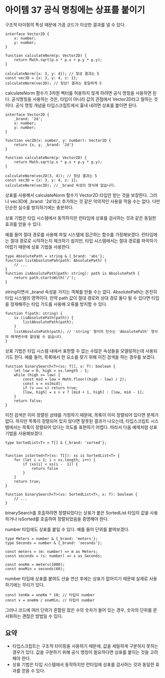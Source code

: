 # 아이템 37 공식 명칭에는 상표를 붙이기

구조적 타이핑의 특성 때문에 가끔 코드가 이상한 결과를 낼 수 있다.

``` tsx
interface Vector2D {
    x: number;
    y: number;
}

function calculateNorm(p: Vector2D) {
    return Math.sqrt(p.x * p.x + p.y * p.y);
}

calculateNorm({x: 3, y: 4}); // 정상 결과는 5
const vec3D = {x: 3, y: 4, z: 1};
calculateNorm(vec3D); // 정상! 결과는 동일하게 5
```

calculateNorm 함수가 3차원 벡터를 허용하지 않게 하려면 공식 명칭을 사용하면 된다. 공식명칭을 사용하는 것은, 타입이 아니라 값의 관점에서 Vector2D라고 말하는 것이다. 공식 명칭 개념을 타입스크립트에서 흉내 내려면 상표를 붙이면 된다.

``` tsx
interface Vector2D {
    _brand: '2d';
    x: number;
    y: number;
}

function vec2D(x: number, y: number): Vector2D {
    return {x, y, _brand: '2d'}
}

function calculateNorm(p: Vector2D) {
    return Math.sqrt(p.x * p.x + p.y * p.y);
}

calculateNorm(vec2D(3, 4)); // 정상 결과는 5
const vec3D = {x: 3, y: 4, z: 1};
calculateNorm(vec3D); // _brand 속성이 형식에 없습니다.
```

상표를 사용해서 calculateNorm 함수가 Vector2D 타입만 받는 것을 보장한다.
그러나 vec3D에 _brand: '2d'라고 추가하는 것 같은 악의적인 사용을 막을 수는 없다.
다만 단순한 실수를 방지하기에는 충분하다.

상표 기법은 타입 시스템에서 동작하지만 런타임에 상표를 검사하는 것과 같은 동일한 효과를 얻을 수 있다.

예를 들어 절대 경로를 사용해 파일 시스템에 접근하는 함수를 가정해보겠다.
런타임에는 절대 경로로 시작하는지 체크하기 쉽지만, 타입 시스템에서는 절대 경로를 파악하기 어렵기 때문에 상표 기법을 사용한다.

``` tsx
type AbsolutePath = string & {_brand: 'abs'};
function listAbsolutePah(path: AbsolutePath) {
    // ... 
}
function isAbsolutePath(path: string): path is AbsolutePath {
    return path.startsWith('/');
}
```

string이면서 _brand 속성을 가지는 객체를 만들 수는 없다. AbsolutePath는 온전히 타입 시스템의 영역이다. 만약 path 값이 절대 경로와 상대 경로 둘다 될 수 있다면 타입을 정제해주는 타입 가드를 사용해 오류를 방지할 수 있다.


``` tsx
function f(path: string) {
    is (isAbsolutePath(path)) {
        listAbsolutePath(path);
    }
    listAbsolutePath(path); // 'string' 형식의 인수는 'AbsolutePath' 형식의 매개변수에 할당될 수 없습니다.
}
```

상표 기법은 타입 시스템 내에서 표현할 수 없는 수많은 속성들을 모델링하는데 사용되기도 한다. 예를 들어, 목록에서 한 요소를 찾기 위해 이진 검색을 하는 경우를 보겠다.


``` tsx
function binarySearch<T>(xs: T[], x: T): boolean {
    let low = 0, high = xs.length - 1;
    while (high >= low) {
        const mid = low + Math.floor((high - low) / 2);
        const v = xs[mid];
        if (v === x) return true;
        [low, high] = x > v ? [mid + 1, high] : [low, mid - 1];
    }
    return false;
}
```

이진 검색은 이미 정렬된 상태를 가정하기 때문에, 목록이 이미 정렬되어 있다면 문제가 없다.
하지만 목록이 정렬되어 있지 않다면 잘못된 결과가 나오는데, 타입스크립트 시스템에서는 목록이 정렬되어 있다는 의도를 표현하기 어렵다. 따라서 다음 예제처럼 상표 기법을 사용해보겠다.


``` tsx
type SortedList<T> = T[] & {_brand: 'sorted'};


function isSorted<T>(xs: T[]): xs is SortedList<T> {
    for (let i = 1; i < xs.length; i++) {
        if (xs[i] < xs[i -  1]) {
            return false
        }
    }
    return true;
}

function binarySearch<T>(xs: SortedList<T>, x: T): boolean { 
    // ...
}
```
binarySearch를 호출하려면 정렬되었다는 상표가 붙은 SortedList 타입의 값을 사용하거나 isSorted를 호출하여 정렬되었음을 증명해야 한다.

number 타입에도 상표를 붙일 수 있다. 예를 들어 단위를 붙여보겠다.

``` tsx
type Meters = number & {_brand: 'meters'};
type Seconds = number & {_brand: 'seconds'};

const meters = (m: number) => m as Meters;
const seconds = (s: number) => s as Seconds;

const oneKm = meters(1000);
const oneMin = seconds(60);
```

number 타입에 상표를 붙여도 산술 연산 후에는 상표가 없어지기 때문에 실제로 사용하기에는 무리가 있다.
``` tsx
const tenKm = oneKm * 10; // 타입이 number
const v = oneKm / oneMin; // 타입이 number
```

그러나 코드에 여러 단위가 혼합된 많은 수의 숫자가 들어 있는 경우, 숫자의 단위를 문서화하는 괜찮은 방법일 수 있다.

## 요약
- 타입스크립트는 구조적 타이핑을 사용하기 때문에, 값을 세밀하게 구분하지 못하는 경우가 있다. 값을 구분하기 위해 공식 명칭이 필요하다면 상표를 붙이는 것을 고려해야 한다.
- 상표 기법은 타입 시스템에서 동작하지만 런타임에 상표를 검사하는 것과 동일한 효과를 얻을 수 있다.